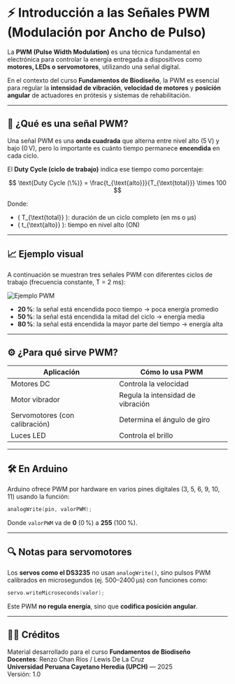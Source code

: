 
# ⚡ Introducción a las Señales PWM (Modulación por Ancho de Pulso)

La **PWM (Pulse Width Modulation)** es una técnica fundamental en electrónica para controlar la energía entregada a dispositivos como **motores, LEDs o servomotores**, utilizando una señal digital.

En el contexto del curso **Fundamentos de Biodiseño**, la PWM es esencial para regular la **intensidad de vibración**, **velocidad de motores** y **posición angular** de actuadores en prótesis y sistemas de rehabilitación.

---

## 🎯 ¿Qué es una señal PWM?

Una señal PWM es una **onda cuadrada** que alterna entre nivel alto (5 V) y bajo (0 V), pero lo importante es cuánto tiempo permanece **encendida** en cada ciclo.

El **Duty Cycle (ciclo de trabajo)** indica ese tiempo como porcentaje:

$$
\text{Duty Cycle (\%)} = \frac{t_{\text{alto}}}{T_{\text{total}}} \times 100
$$

Donde:
- \( T_{\text{total}} \): duración de un ciclo completo (en ms o µs)
- \( t_{\text{alto}} \): tiempo en nivel alto (ON)

---

## 📈 Ejemplo visual

A continuación se muestran tres señales PWM con diferentes ciclos de trabajo (frecuencia constante, T = 2 ms):

![Ejemplo PWM](./pwm_duty_cycles.png)

- **20 %**: la señal está encendida poco tiempo → poca energía promedio
- **50 %**: la señal está encendida la mitad del ciclo → energía media
- **80 %**: la señal está encendida la mayor parte del tiempo → energía alta

---

## ⚙️ ¿Para qué sirve PWM?

| Aplicación             | Cómo lo usa PWM                       |
|------------------------|----------------------------------------|
| Motores DC             | Controla la velocidad                 |
| Motor vibrador         | Regula la intensidad de vibración     |
| Servomotores (con calibración) | Determina el ángulo de giro          |
| Luces LED              | Controla el brillo                    |

---

## 🛠️ En Arduino

Arduino ofrece PWM por hardware en varios pines digitales (3, 5, 6, 9, 10, 11) usando la función:

```cpp
analogWrite(pin, valorPWM);
```

Donde `valorPWM` va de **0** (0 %) a **255** (100 %).

---

## 🔍 Notas para servomotores

Los **servos como el DS3235** no usan `analogWrite()`, sino pulsos PWM calibrados en microsegundos (ej. 500–2400 µs) con funciones como:

```cpp
servo.writeMicroseconds(valor);
```

Este PWM **no regula energía**, sino que **codifica posición angular**.

---

## 🧑‍🏫 Créditos

Material desarrollado para el curso **Fundamentos de Biodiseño**  
**Docentes**: Renzo Chan Ríos / Lewis De La Cruz  
**Universidad Peruana Cayetano Heredia (UPCH)** — 2025  
Versión: 1.0
